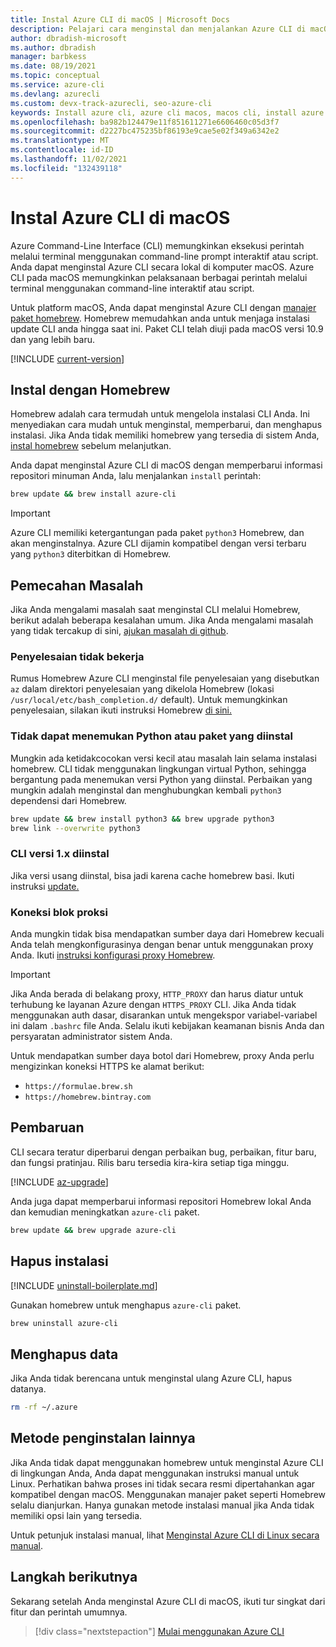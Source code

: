 ```yaml
---
title: Instal Azure CLI di macOS | Microsoft Docs
description: Pelajari cara menginstal dan menjalankan Azure CLI di macOS menggunakan pengelola paket homebrew. Azure CLI telah diuji pada macOS versi 10.9 dan yang lebih baru.
author: dbradish-microsoft
ms.author: dbradish
manager: barbkess
ms.date: 08/19/2021
ms.topic: conceptual
ms.service: azure-cli
ms.devlang: azurecli
ms.custom: devx-track-azurecli, seo-azure-cli
keywords: Install azure cli, azure cli macos, macos cli, install azure cli macos
ms.openlocfilehash: ba982b124479e11f851611271e6606460c05d3f7
ms.sourcegitcommit: d2227bc475235bf86193e9cae5e02f349a6342e2
ms.translationtype: MT
ms.contentlocale: id-ID
ms.lasthandoff: 11/02/2021
ms.locfileid: "132439118"
---
```

# <a name="install-azure-cli-on-macos"></a>Instal Azure CLI di macOS

Azure Command-Line Interface (CLI) memungkinkan eksekusi perintah melalui terminal menggunakan command-line prompt interaktif atau script. Anda dapat menginstal Azure CLI secara lokal di komputer macOS. Azure CLI pada macOS memungkinkan pelaksanaan berbagai perintah melalui terminal menggunakan command-line interaktif atau script.

Untuk platform macOS, Anda dapat menginstal Azure CLI dengan [manajer paket homebrew](https://brew.sh). Homebrew memudahkan anda untuk menjaga instalasi update CLI anda hingga saat ini. Paket CLI telah diuji pada macOS versi 10.9 dan yang lebih baru.

[!INCLUDE [current-version](includes/current-version.md)]

## <a name="install-with-homebrew"></a>Instal dengan Homebrew

Homebrew adalah cara termudah untuk mengelola instalasi CLI Anda. Ini menyediakan cara mudah untuk menginstal, memperbarui, dan menghapus instalasi.
Jika Anda tidak memiliki homebrew yang tersedia di sistem Anda, [instal homebrew](https://docs.brew.sh/Installation.html) sebelum melanjutkan.

Anda dapat menginstal Azure CLI di macOS dengan memperbarui informasi repositori minuman Anda, lalu menjalankan `install` perintah:

```bash
brew update && brew install azure-cli
```

> [!IMPORTANT]
>
> Azure CLI memiliki ketergantungan pada paket `python3` Homebrew, dan akan menginstalnya.
> Azure CLI dijamin kompatibel dengan versi terbaru yang `python3` diterbitkan di Homebrew.

## <a name="troubleshooting"></a>Pemecahan Masalah

Jika Anda mengalami masalah saat menginstal CLI melalui Homebrew, berikut adalah beberapa kesalahan umum. Jika Anda mengalami masalah yang tidak tercakup di sini, [ajukan masalah di github](https://github.com/Azure/azure-cli/issues).

### <a name="completion-is-not-working"></a>Penyelesaian tidak bekerja

Rumus Homebrew Azure CLI menginstal file penyelesaian yang disebutkan `az` dalam direktori penyelesaian yang dikelola Homebrew (lokasi `/usr/local/etc/bash_completion.d/` default). Untuk memungkinkan penyelesaian, silakan ikuti instruksi Homebrew [di sini.](https://docs.brew.sh/Shell-Completion)

### <a name="unable-to-find-python-or-installed-packages"></a>Tidak dapat menemukan Python atau paket yang diinstal

Mungkin ada ketidakcocokan versi kecil atau masalah lain selama instalasi homebrew. CLI tidak menggunakan lingkungan virtual Python, sehingga bergantung pada menemukan versi Python yang diinstal. Perbaikan yang mungkin adalah menginstal dan menghubungkan kembali `python3` dependensi dari Homebrew.

```bash
brew update && brew install python3 && brew upgrade python3
brew link --overwrite python3
```

### <a name="cli-version-1x-is-installed"></a>CLI versi 1.x diinstal

Jika versi usang diinstal, bisa jadi karena cache homebrew basi. Ikuti instruksi [update.](#update)

### <a name="proxy-blocks-connection"></a>Koneksi blok proksi

Anda mungkin tidak bisa mendapatkan sumber daya dari Homebrew kecuali Anda telah mengkonfigurasinya dengan benar untuk menggunakan proxy Anda. Ikuti [instruksi konfigurasi proxy Homebrew](https://docs.brew.sh/Manpage#using-homebrew-behind-a-proxy).

> [!IMPORTANT]
> Jika Anda berada di belakang proxy, `HTTP_PROXY` dan harus diatur untuk terhubung ke layanan Azure dengan `HTTPS_PROXY` CLI.
> Jika Anda tidak menggunakan auth dasar, disarankan untuk mengekspor variabel-variabel ini dalam `.bashrc` file Anda.
> Selalu ikuti kebijakan keamanan bisnis Anda dan persyaratan administrator sistem Anda.

Untuk mendapatkan sumber daya botol dari Homebrew, proxy Anda perlu mengizinkan koneksi HTTPS ke alamat berikut:

* `https://formulae.brew.sh`
* `https://homebrew.bintray.com`

## <a name="update"></a>Pembaruan

CLI secara teratur diperbarui dengan perbaikan bug, perbaikan, fitur baru, dan fungsi pratinjau. Rilis baru tersedia kira-kira setiap tiga minggu.

[!INCLUDE [az-upgrade](includes/az-upgrade.md)]

Anda juga dapat memperbarui informasi repositori Homebrew lokal Anda dan kemudian meningkatkan `azure-cli` paket.

```bash
brew update && brew upgrade azure-cli
```

## <a name="uninstall"></a>Hapus instalasi

[!INCLUDE [uninstall-boilerplate.md](includes/uninstall-boilerplate.md)]

Gunakan homebrew untuk menghapus `azure-cli` paket.

```bash
brew uninstall azure-cli
```

## <a name="remove-data"></a>Menghapus data

Jika Anda tidak berencana untuk menginstal ulang Azure CLI, hapus datanya.

```bash
rm -rf ~/.azure
```

## <a name="other-installation-methods"></a>Metode penginstalan lainnya

Jika Anda tidak dapat menggunakan homebrew untuk menginstal Azure CLI di lingkungan Anda, Anda dapat menggunakan instruksi manual untuk Linux. Perhatikan bahwa proses ini tidak secara resmi dipertahankan agar kompatibel dengan macOS. Menggunakan manajer paket seperti Homebrew selalu dianjurkan. Hanya gunakan metode instalasi manual jika Anda tidak memiliki opsi lain yang tersedia.

Untuk petunjuk instalasi manual, lihat [Menginstal Azure CLI di Linux secara manual](install-azure-cli-linux.md).

## <a name="next-steps"></a>Langkah berikutnya

Sekarang setelah Anda menginstal Azure CLI di macOS, ikuti tur singkat dari fitur dan perintah umumnya.

> [!div class="nextstepaction"]
> [Mulai menggunakan Azure CLI](get-started-with-azure-cli.md)
